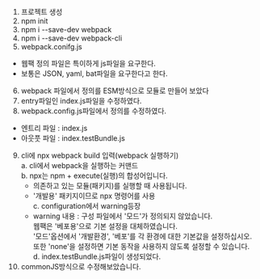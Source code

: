 1. 프로젝트 생성
2. npm init
3. npm i --save-dev webpack
4. npm i --save-dev webpack-cli
5. webpack.conifg.js
  - 웹팩 정의 파일은 특이하게 js파일을 요구한다.
  - 보통은 JSON, yaml, bat파일을 요구한다고 한다.
6. webpack 파일에서 정의를 ESM방식으로 모듈로 만들어 보았다
7. entry파일인 index.js파일을 수정하였다.
8. webpack.config.js파일에서 정의를 수정하였다.
  - 엔트리 파일 : index.js
  - 아웃풋 파일 : index.testBundle.js
9. cli에 npx webpack build 입력(webpack 실행하기)  
a. cli에서 webpack을 실행하는 커맨드  
b. npx는 npm + execute(실행)의 합성어입니다.  
    - 의존하고 있는 모듈(패키지)를 실행할 때 사용됩니다.
    - '개발용' 패키지이므로 npx 명령어를 사용    
c. configuration에서 warning등장  
    - warning 내용 : 구성 파일에서 '모드'가 정의되지 않았습니다.  
    웹팩은 '베포용'으로 기본 설정을 대체하였습니다.  
    '모드'옵션에서 '개발환경', '베포'를 각 환경에 대한 기본값을 설정하십시오.  
    또한 'none'을 설정하면 기본 동작을 사용하지 않도록 설정할 수 있습니다.  
d. index.testBundle.js파일이 생성되었다.
10. commonJS방식으로 수정해보았습니다.